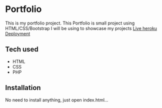 # Portfolio
This is my portfolio project.
This   Portfolio is small project using HTML/CSS/Bootstrap I will be using  to showcase my projects
[Live heroku Deployment](https://portfolio-jaymes.herokuapp.com/)
## Tech used
* HTML
* CSS
* PHP

## Installation
No need to install anything, just open index.html...


